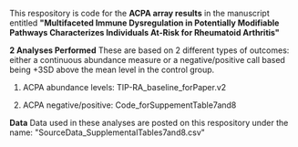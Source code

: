 This respository is code for the **ACPA array results** in the manuscript entitled **"Multifaceted Immune Dysregulation in Potentially Modifiable Pathways Characterizes Individuals At-Risk for Rheumatoid Arthritis"** 

**2 Analyses Performed**
These are based on 2 different types of outcomes: either a continuous abundance measure or a negative/positive call based being +3SD above the mean level in the control group.  

1. ACPA abundance levels: TIP-RA_baseline_forPaper.v2

2. ACPA negative/positive: Code_forSuppementTable7and8

**Data** Data used in these analyses are posted on this respository under the name: "SourceData_SupplementalTables7and8.csv"
